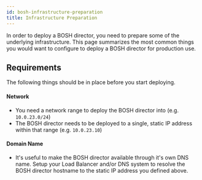 ```yaml
---
id: bosh-infrastructure-preparation
title: Infrastructure Preparation
---
```


In order to deploy a BOSH director, you need to prepare some of the underlying infrastructure.
This page summarizes the most common things you would want to configure to deploy a BOSH director for production use.

## Requirements

The following things should be in place before you start deploying.

#### Network
- You need a network range to deploy the BOSH director into (e.g. `10.0.23.0/24`)
- The BOSH director needs to be deployed to a single, static IP address within that range (e.g. `10.0.23.10`)

#### Domain Name
- It's useful to make the BOSH director available through it's own DNS name. 
  Setup your Load Balancer and/or DNS system to resolve the BOSH director hostname to the static IP address you defined above.
